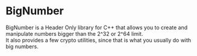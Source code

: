 # BigNumber

BigNumber is a Header Only library for C++ that allows you to create and manipulate numbers bigger than the 2^32 or 2^64 limit.  
It also provides a few crypto utilities, since that is what you usually do with big numbers.  


